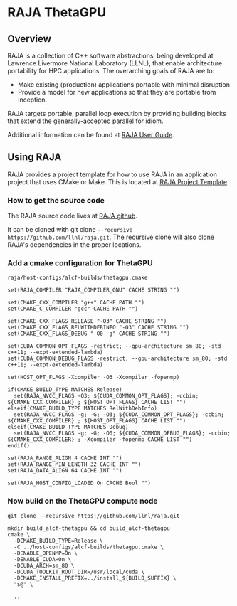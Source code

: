 # RAJA ThetaGPU
## Overview
RAJA is a collection of C++ software abstractions, being developed at Lawrence Livermore National Laboratory (LLNL), that enable architecture portability for HPC applications. The overarching goals of RAJA are to:
- Make existing (production) applications portable with minimal disruption
- Provide a model for new applications so that they are portable from inception.

RAJA targets portable, parallel loop execution by providing building blocks that extend the generally-accepted parallel for idiom.

Additional information can be found at [RAJA User Guide](https://raja.readthedocs.io/en/develop/sphinx/user_guide/index.html).

## Using RAJA
RAJA provides a project template for how to use RAJA in an application project that uses CMake or Make. This is located at [RAJA Project Template](https://github.com/LLNL/RAJA-project-template).

### How to get the source code
The RAJA source code lives at [RAJA github](https://github.com/LLNL/RAJA). 

It can be cloned with git clone ```--recursive https://github.com/llnl/raja.git```. The recursive clone will also clone RAJA's dependencies in the proper locations.

### Add a cmake configuration for ThetaGPU
```
raja/host-configs/alcf-builds/thetagpu.cmake
```

```
set(RAJA_COMPILER "RAJA_COMPILER_GNU" CACHE STRING "")

set(CMAKE_CXX_COMPILER "g++" CACHE PATH "")
set(CMAKE_C_COMPILER "gcc" CACHE PATH "")

set(CMAKE_CXX_FLAGS_RELEASE "-O3" CACHE STRING "")
set(CMAKE_CXX_FLAGS_RELWITHDEBINFO "-O3" CACHE STRING "")
set(CMAKE_CXX_FLAGS_DEBUG "-O0 -g" CACHE STRING "")

set(CUDA_COMMON_OPT_FLAGS -restrict; --gpu-architecture sm_80; -std c++11; --expt-extended-lambda)
set(CUDA_COMMON_DEBUG_FLAGS -restrict; --gpu-architecture sm_80; -std c++11; --expt-extended-lambda)

set(HOST_OPT_FLAGS -Xcompiler -O3 -Xcompiler -fopenmp)

if(CMAKE_BUILD_TYPE MATCHES Release)
  set(RAJA_NVCC_FLAGS -O3; ${CUDA_COMMON_OPT_FLAGS}; -ccbin; ${CMAKE_CXX_COMPILER} ; ${HOST_OPT_FLAGS} CACHE LIST "")
elseif(CMAKE_BUILD_TYPE MATCHES RelWithDebInfo)
  set(RAJA_NVCC_FLAGS -g; -G; -O3; ${CUDA_COMMON_OPT_FLAGS}; -ccbin; ${CMAKE_CXX_COMPILER} ; ${HOST_OPT_FLAGS} CACHE LIST "")
elseif(CMAKE_BUILD_TYPE MATCHES Debug)
  set(RAJA_NVCC_FLAGS -g; -G; -O0; ${CUDA_COMMON_DEBUG_FLAGS}; -ccbin; ${CMAKE_CXX_COMPILER} ; -Xcompiler -fopenmp CACHE LIST "")
endif()

set(RAJA_RANGE_ALIGN 4 CACHE INT "")
set(RAJA_RANGE_MIN_LENGTH 32 CACHE INT "")
set(RAJA_DATA_ALIGN 64 CACHE INT "")

set(RAJA_HOST_CONFIG_LOADED On CACHE Bool "")
```

### Now build on the ThetaGPU compute node

```
git clone --recursive https://github.com/llnl/raja.git

mkdir build_alcf-thetagpu && cd build_alcf-thetagpu
cmake \
  -DCMAKE_BUILD_TYPE=Release \
  -C ../host-configs/alcf-builds/thetagpu.cmake \
  -DENABLE_OPENMP=On \
  -DENABLE_CUDA=On \
  -DCUDA_ARCH=sm_80 \
  -DCUDA_TOOLKIT_ROOT_DIR=/usr/local/cuda \
  -DCMAKE_INSTALL_PREFIX=../install_${BUILD_SUFFIX} \
  "$@" \

  ..
```

